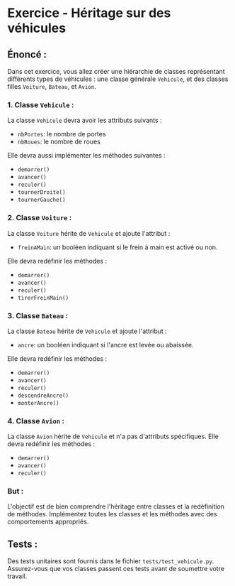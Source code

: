 # Exercice - Héritage sur des véhicules

## Énoncé :

Dans cet exercice, vous allez créer une hiérarchie de classes représentant différents types de véhicules : une classe générale `Vehicule`, et des classes filles `Voiture`, `Bateau`, et `Avion`.

### 1. Classe `Vehicule` :

La classe `Vehicule` devra avoir les attributs suivants :
- `nbPortes`: le nombre de portes
- `nbRoues`: le nombre de roues

Elle devra aussi implémenter les méthodes suivantes :
- `demarrer()`
- `avancer()`
- `reculer()`
- `tournerDroite()`
- `tournerGauche()`

### 2. Classe `Voiture` :

La classe `Voiture` hérite de `Vehicule` et ajoute l'attribut :
- `freinAMain`: un booléen indiquant si le frein à main est activé ou non.

Elle devra redéfinir les méthodes :
- `demarrer()`
- `avancer()`
- `reculer()`
- `tirerFreinMain()`

### 3. Classe `Bateau` :

La classe `Bateau` hérite de `Vehicule` et ajoute l'attribut :
- `ancre`: un booléen indiquant si l'ancre est levée ou abaissée.

Elle devra redéfinir les méthodes :
- `demarrer()`
- `avancer()`
- `reculer()`
- `descendreAncre()`
- `monterAncre()`

### 4. Classe `Avion` :

La classe `Avion` hérite de `Vehicule` et n'a pas d'attributs spécifiques. Elle devra redéfinir les méthodes :
- `demarrer()`
- `avancer()`
- `reculer()`

### But :

L'objectif est de bien comprendre l'héritage entre classes et la redéfinition de méthodes. Implémentez toutes les classes et les méthodes avec des comportements appropriés.

## Tests :

Des tests unitaires sont fournis dans le fichier `tests/test_vehicule.py`. Assurez-vous que vos classes passent ces tests avant de soumettre votre travail.
